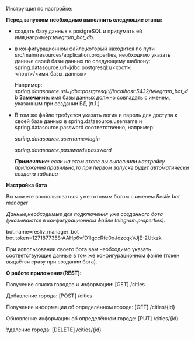 Инструкция по настройке:

**Перед запуском необходимо выполнить следующие этапы:**
- создать базу данных в postgreSQL и придумать ей имя,например:_telegram_bot_db_.
- в конфигурационном файле,который находится по пути src/main/resources/application.properties, необходимо указать данные своей базы данных по следующему шаблону: 
spring.datasource.url=jdbc:postgresql://<хост>:<порт>/<имя_базы_данных> 

    Например: _spring.datasource.url=jdbc:postgresql://localhost:5432/telegram_bot_db_
    **Замечание:** имя базы данных должно совпадать с именем, указанным при создании БД (п.1.)
- В том же файле требуется указать логин и пароль для доступа к своей базе данных в spring.datasource.username и 
spring.datasource.password соответственно, например:

    _spring.datasource.username=login_
        
    _spring.datasource.password=password_
    
     **_Примечание:_** _если на этом этапе вы выполнили настройку приложения правильно,то при первом запуске будет автоматически создана таблица_
    
**Настройка бота**

Вы можете воспользоваться уже готовым ботом с именем _Resliv bot manager_

_Данные,необходимые для подключения уже созданного бота (указываются в конфигурационном файле telegram.properties):_

bot.name=resliv_manager_bot
bot.token=1271877358:AAHp6vfD1lgccRfe0oJdzcqkVJjE-2Utkzk

При использовании своего бота вам необходимо указать соответствующие данные в том же конфигурационном файле (токен выдаётся сразу при создании бота).

**О работе приложения(REST):**

Получение списка городов и информации: [GET] /cities

Добавление города: [POST] /cities

Получение информации об определённом городе: [GET] /cities/{id}

Обновление информации об определённом городе: [PUT] /cities/{id}

Удаление города: [DELETE] /cities/{id}

